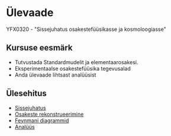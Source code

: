 # Ülevaade

YFX0320 - "Sissejuhatus osakestefüüsikasse ja kosmoloogiasse"

## Kursuse eesmärk

* Tutvustada Standardmudelit ja elementaarosakesi.
* Eksperimentaalse osakestefüüsika tegevusalad
* Anda ülevaade lihtsast analüüsist

## Ülesehitus
* [Sissejuhatus](Sissejuhatus.md)
* [Osakeste rekonstrueerimine](reco.md#)
* [Feynmani diagrammid](feynman.md)
* [Analüüs](analysis.md)

